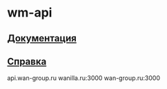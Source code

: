# wm-api

## [Документация](https://github.com/WAN-me/docs/blob/master/docs.md "Перейти")

## [Справка](https://github.com/WAN-me/docs/blob/master/manual.md "Перейти")

api.wan-group.ru
wanilla.ru:3000
wan-group.ru:3000
 
